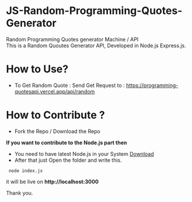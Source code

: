 # JS-Random-Programming-Quotes-Generator
Random Programming Quotes generator Machine / API<br />
This is a Random Quoutes Generator API, Developed in Node.js Express.js.
<br />
# How to Use?
+ To Get Random Quote : Send Get Request to : https://programming-quotesapi.vercel.app/api/random
# How to Contribute ?
+ Fork the Repo / Download the Repo
  
__If you want to contribute to the Node.js part then__

+ You need to have latest Node.js in your System [Download](https://nodejs.org/en/download/)
+ After that just Open the folder and write this.

```
 node index.js
```

it will be live on __http://localhost:3000__

Thank you.
